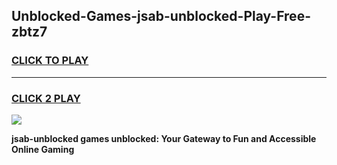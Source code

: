
## Unblocked-Games-jsab-unblocked-Play-Free-zbtz7
<h3>
<a href="https://premium76.site?title=jsab-unblocked&ref=18A1">CLICK TO PLAY</a></h3>
<hr>

<h3>
<a href="https://premium76.site?title=jsab-unblocked&ref=18A1">CLICK 2 PLAY</a>
  
</h3>

<a href="https://premium76.site?title=jsab-unblocked&ref=18A1"><img src="https://clearcache.store/games.png"></a>


**jsab-unblocked games unblocked: Your Gateway to Fun and Accessible Online Gaming**

